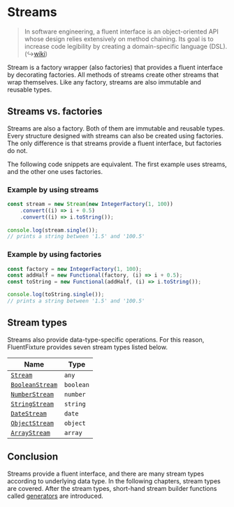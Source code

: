 # Streams

> In software engineering, a fluent interface is an object-oriented API whose design relies extensively on method chaining. Its goal is to increase code legibility by creating a domain-specific language (DSL).  (↪[wiki](https://en.wikipedia.org/wiki/Fluent\_interface))

Stream is a factory wrapper (also factories) that provides a fluent interface by decorating factories. All methods of streams create other streams that wrap themselves. Like any factory, streams are also immutable and reusable types.

## Streams vs. factories

Streams are also a factory. Both of them are immutable and reusable types. Every structure designed with streams can also be created using factories. The only difference is that streams provide a fluent interface, but factories do not.

The following code snippets are equivalent. The first example uses streams, and the other one uses factories.

### Example by using streams

```typescript
const stream = new Stream(new IntegerFactory(1, 100))
    .convert((i) => i + 0.5)
    .convert((i) => i.toString());
    
console.log(stream.single()); 
// prints a string between '1.5' and '100.5'
```

### Example by using factories

```typescript
const factory = new IntegerFactory(1, 100);
const addHalf = new Functional(factory, (i) => i + 0.5);
const toString = new Functional(addHalf, (i) => i.toString());

console.log(toString.single()); 
// prints a string between '1.5' and '100.5'
```

## Stream types

Streams also provide data-type-specific operations. For this reason, FluentFixture provides seven stream types listed below.

| Name                                     | Type      |
| ---------------------------------------- | --------- |
| [`Stream`](stream.md)                | `any`     |
| [`BooleanStream`](boolean-stream.md) | `boolean` |
| [`NumberStream`](number-stream.md)   | `number`  |
| [`StringStream`](string-stream.md)   | `string`  |
| [`DateStream`](date-stream.md)       | `date`    |
| [`ObjectStream`](object-stream.md)   | `object`  |
| [`ArrayStream`](array-stream.md)     | `array`   |

## Conclusion

Streams provide a fluent interface, and there are many stream types according to underlying data type. In the following chapters, stream types are covered. After the stream types, short-hand stream builder functions called [generators](../generators/) are introduced.
